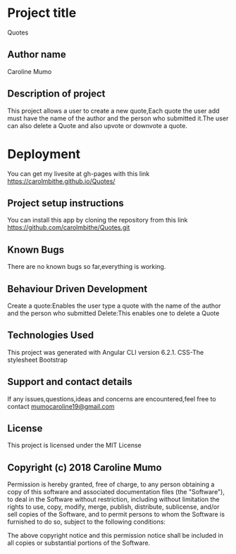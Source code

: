 # Project title
Quotes
## Author name
Caroline Mumo
## Description of project
This project allows a user to create a new quote,Each quote the user add must have the name of the author and the person who submitted it.The user can also delete a Quote and also upvote or downvote a quote.

# Deployment
You can get my livesite at gh-pages with this link  https://carolmbithe.github.io/Quotes/

## Project setup instructions
You can install this app by cloning the repository from this link https://github.com/carolmbithe/Quotes.git

## Known Bugs
There are no known bugs so far,everything is working.

## Behaviour Driven Development
Create a quote:Enables the user type a quote with the name of the author and the person who submitted
Delete:This enables one to delete  a Quote

## Technologies Used
This project was generated with Angular CLI version 6.2.1.
CSS-The stylesheet
Bootstrap

## Support and contact details
 If any issues,questions,ideas and concerns are encountered,feel free to contact mumocaroline19@gmail.com

## License
This project is licensed under the MIT License
## Copyright (c) 2018 Caroline Mumo
Permission is hereby granted, free of charge, to any person obtaining a copy
of this software and associated documentation files (the "Software"), to deal
in the Software without restriction, including without limitation the rights
to use, copy, modify, merge, publish, distribute, sublicense, and/or sell
copies of the Software, and to permit persons to whom the Software is
furnished to do so, subject to the following conditions:

The above copyright notice and this permission notice shall be included in
all copies or substantial portions of the Software.
